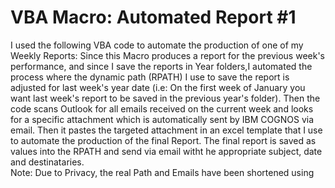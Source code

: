 # VBA Macro: Automated Report #1
I used the following VBA code to automate the production of one of my Weekly Reports:
Since this Macro produces a report for the previous week's performance, and since I save the reports in Year folders,I automated the process where the dynamic path (RPATH) I use to save the report is adjusted for last week's year date (i.e: On the first week of January you want last week's report to be saved in the previous year's folder).
Then the code scans Outlook for all emails received on the current week and looks for a specific attachment which is automatically sent by IBM COGNOS via email.
Then it pastes the targeted attachment in an excel template that I use to automate the production of the final Report.
The final report is saved as values into the RPATH and send via email witht he appropriate subject, date and destinataries.
<br>
Note: Due to Privacy, the real Path and Emails have been shortened using 

